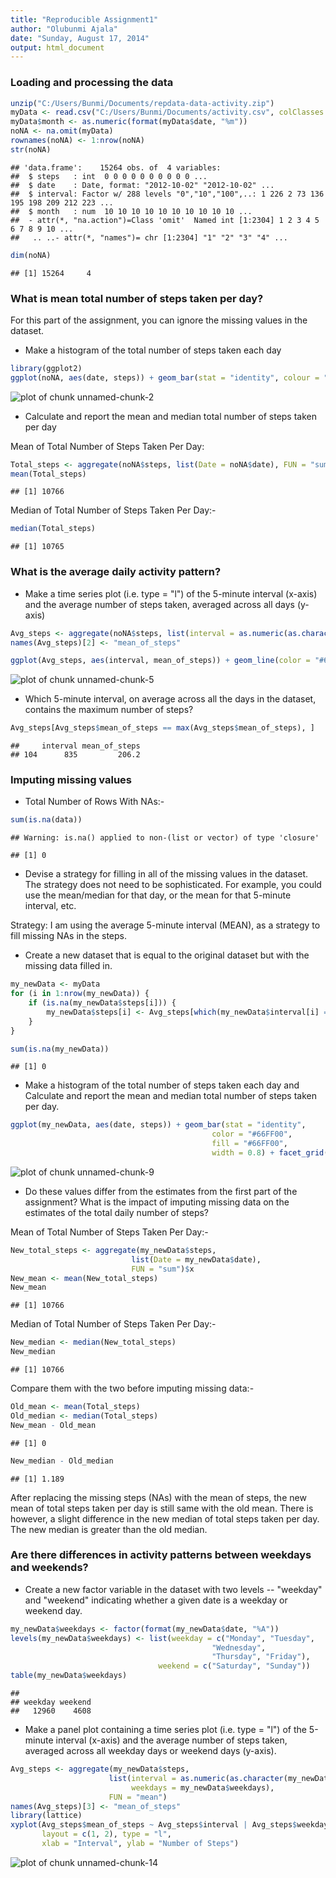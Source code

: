 ```yaml
---
title: "Reproducible Assignment1"
author: "Olubunmi Ajala"
date: "Sunday, August 17, 2014"
output: html_document
---
```


### Loading and processing the data

```r
unzip("C:/Users/Bunmi/Documents/repdata-data-activity.zip")
myData <- read.csv("C:/Users/Bunmi/Documents/activity.csv", colClasses = c("integer", "Date", "factor"))
myData$month <- as.numeric(format(myData$date, "%m"))
noNA <- na.omit(myData)
rownames(noNA) <- 1:nrow(noNA)
str(noNA)
```

```
## 'data.frame':	15264 obs. of  4 variables:
##  $ steps   : int  0 0 0 0 0 0 0 0 0 0 ...
##  $ date    : Date, format: "2012-10-02" "2012-10-02" ...
##  $ interval: Factor w/ 288 levels "0","10","100",..: 1 226 2 73 136 195 198 209 212 223 ...
##  $ month   : num  10 10 10 10 10 10 10 10 10 10 ...
##  - attr(*, "na.action")=Class 'omit'  Named int [1:2304] 1 2 3 4 5 6 7 8 9 10 ...
##   .. ..- attr(*, "names")= chr [1:2304] "1" "2" "3" "4" ...
```

```r
dim(noNA)
```

```
## [1] 15264     4
```


### What is mean total number of steps taken per day?
For this part of the assignment, you can ignore the missing values in the dataset.

* Make a histogram of the total number of steps taken each day

```r
library(ggplot2)
ggplot(noNA, aes(date, steps)) + geom_bar(stat = "identity", colour = "#66FF00", fill = "#00CCFF", width = 0.9) + facet_grid(. ~ month, scales = "free") + labs(title = "Histogram:Total Number of Steps Taken Each Day", y = "Total Number of Steps", x = "Date")
```

![plot of chunk unnamed-chunk-2](figure/unnamed-chunk-2.png) 

* Calculate and report the mean and median total number of steps taken per day

Mean of Total Number of Steps Taken Per Day:

```r
Total_steps <- aggregate(noNA$steps, list(Date = noNA$date), FUN = "sum")$x
mean(Total_steps)
```

```
## [1] 10766
```
Median of Total Number of Steps Taken Per Day:-

```r
median(Total_steps)
```

```
## [1] 10765
```

### What is the average daily activity pattern?
* Make a time series plot (i.e. type = "l") of the 5-minute interval (x-axis) and the average number of steps taken, averaged across all days (y-axis)


```r
Avg_steps <- aggregate(noNA$steps, list(interval = as.numeric(as.character(noNA$interval))), FUN = "mean")
names(Avg_steps)[2] <- "mean_of_steps"

ggplot(Avg_steps, aes(interval, mean_of_steps)) + geom_line(color = "#66FF00", size = 0.9) + labs(title = "Time Series Plot of the 5-Minute Interval", x = "5-Minute Intervals", y = "Average Number of Steps Taken")
```

![plot of chunk unnamed-chunk-5](figure/unnamed-chunk-5.png) 

* Which 5-minute interval, on average across all the days in the dataset, contains the maximum number of steps?

```r
Avg_steps[Avg_steps$mean_of_steps == max(Avg_steps$mean_of_steps), ]
```

```
##     interval mean_of_steps
## 104      835         206.2
```

### Imputing missing values
* Total Number of Rows With NAs:-


```r
sum(is.na(data))
```

```
## Warning: is.na() applied to non-(list or vector) of type 'closure'
```

```
## [1] 0
```

* Devise a strategy for filling in all of the missing values in the dataset. The strategy does not need to be sophisticated. For example, you could use the mean/median for that day, or the mean for that 5-minute interval, etc.

Strategy: I am using the average 5-minute interval (MEAN), as a strategy to fill missing NAs in the steps.

* Create a new dataset that is equal to the original dataset but with the missing data filled in.


```r
my_newData <- myData 
for (i in 1:nrow(my_newData)) {
    if (is.na(my_newData$steps[i])) {
        my_newData$steps[i] <- Avg_steps[which(my_newData$interval[i] == Avg_steps$interval), ]$mean_of_steps
    }
}

sum(is.na(my_newData))
```

```
## [1] 0
```

* Make a histogram of the total number of steps taken each day and Calculate and report the mean and median total number of steps taken per day. 


```r
ggplot(my_newData, aes(date, steps)) + geom_bar(stat = "identity",
                                             color = "#66FF00",
                                             fill = "#66FF00",
                                             width = 0.8) + facet_grid(. ~ month, scales = "free") + labs(title = "Histogram of Total Number of Steps Taken Each Day After Filling Missing Data)", x = "Date", y = "Total Number of Steps")
```

![plot of chunk unnamed-chunk-9](figure/unnamed-chunk-9.png) 

* Do these values differ from the estimates from the first part of the assignment? What is the impact of imputing missing data on the estimates of the total daily number of steps?

Mean of Total Number of Steps Taken Per Day:-

```r
New_total_steps <- aggregate(my_newData$steps, 
                           list(Date = my_newData$date), 
                           FUN = "sum")$x
New_mean <- mean(New_total_steps)
New_mean
```

```
## [1] 10766
```
Median of Total Number of Steps Taken Per Day:-

```r
New_median <- median(New_total_steps)
New_median
```

```
## [1] 10766
```
Compare them with the two before imputing missing data:-

```r
Old_mean <- mean(Total_steps)
Old_median <- median(Total_steps)
New_mean - Old_mean
```

```
## [1] 0
```

```r
New_median - Old_median
```

```
## [1] 1.189
```
After replacing the missing steps (NAs) with the mean of steps, the new mean of total steps taken per day is still same with the old mean. There is however, a slight difference in the new median of total steps taken per day. The new median is greater than the old median.

### Are there differences in activity patterns between weekdays and weekends?

* Create a new factor variable in the dataset with two levels -- "weekday" and "weekend" indicating whether a given date is a weekday or weekend day.


```r
my_newData$weekdays <- factor(format(my_newData$date, "%A"))
levels(my_newData$weekdays) <- list(weekday = c("Monday", "Tuesday",
                                             "Wednesday", 
                                             "Thursday", "Friday"),
                                 weekend = c("Saturday", "Sunday"))
table(my_newData$weekdays)
```

```
## 
## weekday weekend 
##   12960    4608
```

* Make a panel plot containing a time series plot (i.e. type = "l") of the 5-minute interval (x-axis) and the average number of steps taken, averaged across all weekday days or weekend days (y-axis).


```r
Avg_steps <- aggregate(my_newData$steps, 
                      list(interval = as.numeric(as.character(my_newData$interval)), 
                           weekdays = my_newData$weekdays),
                      FUN = "mean")
names(Avg_steps)[3] <- "mean_of_steps"
library(lattice)
xyplot(Avg_steps$mean_of_steps ~ Avg_steps$interval | Avg_steps$weekdays, 
       layout = c(1, 2), type = "l", 
       xlab = "Interval", ylab = "Number of Steps")
```

![plot of chunk unnamed-chunk-14](figure/unnamed-chunk-14.png) 
